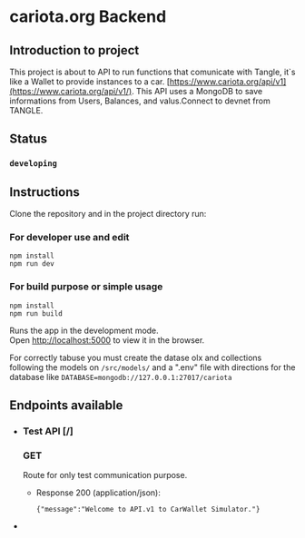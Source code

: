 # cariota.org Backend

## Introduction to project

This project is about to API to run functions that comunicate with Tangle, it`s like a Wallet to provide instances to a car. [https://www.cariota.org/api/v1](https://www.cariota.org/api/v1/). This API uses a MongoDB to save informations from Users, Balances, and valus.Connect to devnet from TANGLE.

## Status

### `developing`

## Instructions

Clone the repository and in the project directory run:


### For developer use and edit

```
npm install
npm run dev
```


### For build purpose or simple usage

```
npm install
npm run build
```

Runs the app in the development mode.\
Open [http://localhost:5000](http://localhost:5000) to view it in the browser.

For correctly tabuse you must create the datase olx and collections following the models on `/src/models/` and a ".env" file with directions for the database like  `DATABASE=mongodb://127.0.0.1:27017/cariota`

## Endpoints available

+ ### Test API [/]
  ### GET
  Route for only test communication purpose.
  + Response 200 (application/json):
    ```
    {"message":"Welcome to API.v1 to CarWallet Simulator."}
    ```

+

